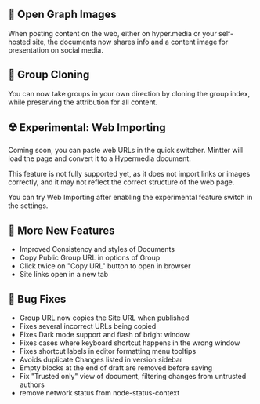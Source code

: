 ## 🌆 Open Graph Images

When posting content on the web, either on hyper.media or your self-hosted site, the documents now shares info and a content image for presentation on social media.

## 🪩 Group Cloning

You can now take groups in your own direction by cloning the group index, while preserving the attribution for all content.

## ☢️ Experimental: Web Importing

Coming soon, you can paste web URLs in the quick switcher. Mintter will load the page and convert it to a Hypermedia document.

This feature is not fully supported yet, as it does not import links or images correctly, and it may not reflect the correct structure of the web page.

You can try Web Importing after enabling the experimental feature switch in the settings.

## 🎉 More New Features

- Improved Consistency and styles of Documents
- Copy Public Group URL in options of Group
- Click twice on "Copy URL" button to open in browser
- Site links open in a new tab

## 🐛 Bug Fixes

- Group URL now copies the Site URL when published
- Fixes several incorrect URLs being copied
- Fixes Dark mode support and flash of bright window
- Fixes cases where keyboard shortcut happens in the wrong window
- Fixes shortcut labels in editor formatting menu tooltips
- Avoids duplicate Changes listed in version sidebar
- Empty blocks at the end of draft are removed before saving
- Fix "Trusted only" view of document, filtering changes from untrusted authors
- remove network status from node-status-context
